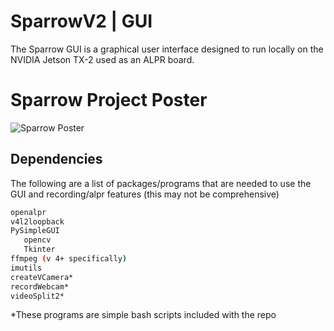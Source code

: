 # SparrowV2 | GUI

The Sparrow GUI is a graphical user interface designed to run locally on the NVIDIA Jetson TX-2 used as an ALPR board.

# Sparrow Project Poster

![Sparrow Poster](https://i.imgur.com/fU2PXGP.jpg)

## Dependencies

The following are a list of packages/programs that are needed to use the GUI and recording/alpr features (this may not be comprehensive)

```bash
openalpr
v4l2loopback
PySimpleGUI
   opencv
   Tkinter
ffmpeg (v 4+ specifically)
imutils
createVCamera*
recordWebcam*
videoSplit2*
```
*These programs are simple bash scripts included with the repo
